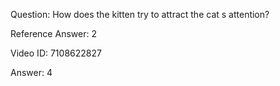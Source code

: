 Question: How does the kitten try to attract the cat s attention?

Reference Answer: 2

Video ID: 7108622827

Answer: 4

